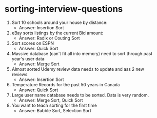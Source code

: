 # sorting-interview-questions

1. Sort 10 schools around your house by distance:
   - Answer: Insertion Sort
2. eBay sorts listings by the current Bid amount:
    - Answer: Radix or Couting Sort
3. Sort scores on ESPN
   - Answer: Quick Sort
4. Massive database (can't fit all into memory) need to sort through past year's user data
   - Answer: Merge Sort
5. Almost sorted Udemy review data needs to update and ass 2 new reviews
   - Answer: Insertion Sort
6. Temperature Records for the past 50 years in Canada
   - Answer: Quick Sort
7. Large user name database needs to be sorted. Data is very random.
   - Answer: Merge Sort, Quick Sort 
8. You want to teach sorting for the first time
   - Answer: Bubble Sort, Selection Sort
  